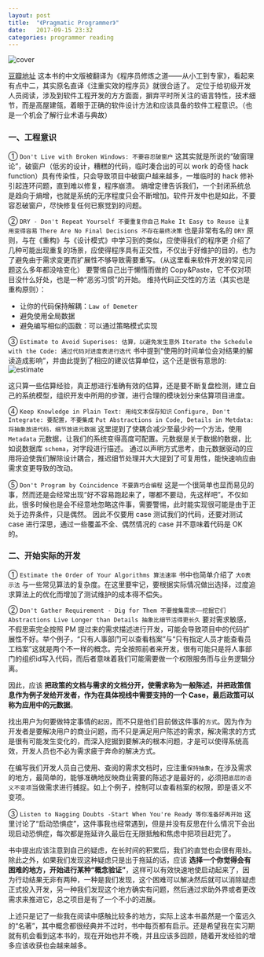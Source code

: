 ```yaml
---
layout: post
title:  "《Pragmatic Programmer》"
date:   2017-09-15 23:32
categories: programmer reading
---
```


![cover](https://ss1.bdstatic.com/70cFuXSh_Q1YnxGkpoWK1HF6hhy/it/u=140159398,1086926125&fm=27&gp=0.jpg)

[豆瓣地址](https://book.douban.com/subject/5387402/)
这本书的中文版被翻译为《程序员修炼之道——从小工到专家》，看起来有点中二，其实原名直译《注重实效的程序员》就很合适了。
定位于给初级开发人员阅读，涉及到软件工程开发的方方面面，摒弃平时所关注的语言特性，技术细节，而是高屋建瓴，着眼于正确的软件设计方法和应该具备的软件工程意识。（也是一个机会了解行业术语与典故）
<!--more-->

### 一、工程意识
① `Don't Live with Broken Windows: 不要容忍破窗户`
这其实就是所说的“破窗理论”，破窗户（低劣的设计，糟糕的代码，临时凑合出的可以 work 的奇怪 hack function）具有传染性，只会导致项目中破窗户越来越多，一堆临时的 hack 修补引起连环问题，直到难以修复，程序崩溃。
熵增定律告诉我们，一个封闭系统总是趋向于熵增，也就是系统的无序程度只会不断增加。软件开发中也是如此，不要容忍破窗户，尽快修复任何已察觉到的问题。

② `DRY - Don't Repeat Yourself 不要重复你自己`
   `Make It Easy to Reuse 让复用变得容易`
   `There Are No Final Decisions 不存在最终决策`
也是非常有名的 `DRY` 原则，与在《重构》与《设计模式》中学习到的类似，应使得我们的程序更
介绍了几种可能出现重复的场景，应使得程序具有正交性，不仅出于好维护的目的，也为了避免由于需求变更而扩展性不够导致需要重写。（从这里看来软件开发的常见问题这么多年都没啥变化）
要警惕自己出于懒惰而做的 Copy&Paste，它不仅对项目没什么好处，也是一种“恶劣习惯”的开始。
维持代码正交性的方法（其实也是重构原则）：
- 让你的代码保持解耦：`Law of Demeter`
- 避免使用全局数据
- 避免编写相似的函数：可以通过策略模式实现

③ `Estimate to Avoid Superises: 估算，以避免发生意外`
   `Iterate the Schedule with the Code: 通过代码对进度表进行迭代`
书中提到“使用的时间单位会对结果的解读造成影响”，并由此提到了相应的建议估算单位，这个还是很有意思的:
![estimate](https://file.sankuai.com/pan/im/1/image/AQhd2cqjdxpb_PAKXwAAElX88ApY@640w_1l?t=b&w=640&h=222)

这只算一些估算经验，真正想进行准确有效的估算，还是要不断复盘检测，建立自己的系统模型，组织开发中所用的步骤，进行合理的模块划分来估算项目进度。

④ `Keep Knowledge in Plain Text: 用纯文本保存知识`
   `Configure, Don't Integrate: 要配置，不要集成`
   `Put Abstractions in Code, Details in Metdata: 将抽象放进代码，细节放进元数据`
这里提到了使耦合减少至最少的一个方法，使用 `Metadata` 元数据，让我们的系统变得高度可配置。元数据是关于数据的数据，比如说数据库 `schema`，对字段进行描述。
通过以声明方式思考，由元数据驱动的应用将迫使我们解除设计耦合，推迟细节处理并大大提到了可复用性，能快速响应由需求变更导致的改动。

⑤ `Don't Program by Coincidence 不要靠巧合编程`
这是一个很简单也显而易见的事，然而还是会经常出现“好不容易跑起来了，哪都不要动，先这样吧”。不仅如此，很多时候也是会不经意地忽略这件事，需要警惕，此时能实现很可能是由于正处于边界条件，只是偶然。
因此不仅要用 case 测试我们的代码，还要对测试 case 进行深思，通过一些覆盖不全、偶然情况的 case 并不意味着代码是 OK 的。

### 二、开始实际的开发
① `Estimate the Order of Your Algorithms 算法速率`
书中也简单介绍了 `大O表示法` 与一些常见算法的复杂度。在这里要牢记，要根据实际情况做出选择，过度追求算法上的优化而增加了测试维护的成本得不偿失。

② `Don't Gather Requirement - Dig for Them 不要搜集需求——挖掘它们`
`Abstractions Live Longer than Details 抽象比细节活得更长久`
要对需求敏感，不假思索完全按照 PM 提过来的需求描述进行开发，可能会导致项目中的代码扩展性不好。举个例子，“只有人事部门可以查看档案”与“只有指定人员才能查看员工档案”这就是两个不一样的概念。完全按照前者来开发，很有可能只是将人事部门的组织id写入代码，而后者意味着我们可能需要做一个权限服务而与业务逻辑分离。

因此，应该 **把政策的文档与需求的文档分开，使需求称为一般陈述，并把政策信息作为例子发给开发者，作为在具体视线中需要支持的一个 Case，最后政策可以称为应用中的元数据**。

找出用户为何要做特定事情的`起因`，而不只是他们目前做这件事的`方式`。因为作为开发者是要解决用户的商业问题，而不只是满足用户陈述的需求，解决需求的方式是很有可能发生变化的，而深入挖掘到要解决的根本问题，才是可以使得系统高效，开发人员也不必为需求疲于奔命的解决方式。

在编写我们开发人员自己使用、查阅的需求文档时，应注重`保持抽象`，在涉及需求的地方，最简单的，能够准确地反映商业需要的陈述才是最好的，必须把`底层的语义不变项`当做需求进行捕捉。如上个例子，控制可以查看档案的权限，即是语义不变项。

③ `Listen to Nagging Doubts -Start When You're Ready 等你准备好再开始`
这里讨论了“启动恐惧症”，这件事我也经常遇到，但是并没有反思在什么情况下会出现启动恐惧症，每次都是拖延许久最后在无限抵触和焦虑中把项目赶完了。

书中提出应该注意到自己的疑虑，在长时间的积累后，我们的直觉也会很有用处。除此之外，如果我们发现这种疑虑只是出于拖延的话，应该 **选择一个你觉得会有困难的地方，开始进行某种“概念验证”**，这样可以有效快速地使启动起来了，因为行动结果无非有两种，一种是我们发现，这个困难可以解决然后就可以消除疑虑正式投入开发，另一种我们发现这个地方确实有问题，然后通过求助外界或者更改需求来推进它，总之项目是有了一个不小的进展。

上述只是记了一些我在阅读中感触比较多的地方，实际上这本书虽然是一个蛮远久的“名著”，其中概念都很经典并不过时，书中每页都有启示。还是希望我在实习期就有机会看到这本书的，现在开始也并不晚，并且应该多回顾，随着开发经验的增多应该收获也会越来越多。


